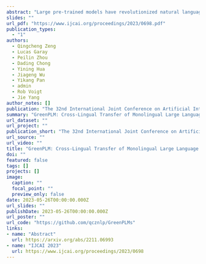 ```yaml
---
abstract: "Large pre-trained models have revolutionized natural language processing (NLP) research and applications, but high training costs and limited data resources have prevented their benefits from being shared equally amongst speakers of all the world's languages. To address issues of cross-linguistic access to such models and reduce energy consumption for sustainability during large-scale model training, this study proposes an effective and energy-efficient framework called GreenPLM that uses bilingual lexicons to directly ``translate'' pre-trained language models of one language into another at almost no additional cost. We validate this approach in 18 languages' BERT models and show that this framework is comparable to, if not better than, other heuristics with high training costs. In addition, given lightweight continued pre-training on limited data where available, this framework outperforms the original monolingual language models in six out of seven tested languages with up to 200x less pre-training efforts. Aiming at the Leave No One Behind Principle (LNOB), our approach manages to reduce inequalities between languages and energy consumption greatly. We make our codes and models publicly available at https://github.com/qcznlp/GreenPLMs."
slides: ""
url_pdf: "https://www.ijcai.org/proceedings/2023/0698.pdf"
publication_types:
  - "1"
authors:
  - Qingcheng Zeng
  - Lucas Garay
  - Peilin Zhou
  - Dading Chong
  - Yining Hua
  - Jiageng Wu
  - Yikang Pan
  - admin
  - Rob Voigt
  - Jie Yang
author_notes: []
publication: "The 32nd International Joint Conference on Artificial Intelligence (IJCAI), 2023"
summary: "GreenPLM: Cross-Lingual Transfer of Monolingual Large Language Models at Almost No Cost"
url_dataset: ""
url_project: ""
publication_short: "The 32nd International Joint Conference on Artificial Intelligence (IJCAI)"
url_source: ""
url_video: ""
title: "GreenPLM: Cross-Lingual Transfer of Monolingual Large Language Models at Almost No Cost"
doi: ""
featured: false
tags: []
projects: []
image:
  caption: ""
  focal_point: ""
  preview_only: false
date: 2023-05-26T00:00:00.000Z
url_slides: ""
publishDate: 2023-05-26T00:00:00.000Z
url_poster: ""
url_code: "https://github.com/qcznlp/GreenPLMs"
links:
- name: "Abstract"
  url: https://arxiv.org/abs/2211.06993
- name: "IJCAI 2023"
  url: https://www.ijcai.org/proceedings/2023/0698
---
```

